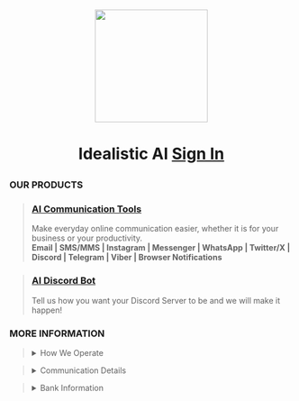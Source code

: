 <br>
<p align="center"><img src='https://vagdedes.com/.images/idealistic/logoCircular.png' width='200' height='200'></p> 

# <p align="center">Idealistic AI [Sign In](https://www.idealistic.ai/account)</p>

### OUR PRODUCTS
> ### [AI Communication Tools](https://www.idealistic.ai/github/reader/?path=products/ai_communication_tools)
> Make everyday online communication easier, whether it is for your business or your productivity.<br>
> **Email | SMS/MMS | Instagram | Messenger | WhatsApp | Twitter/X | Discord | Telegram | Viber | Browser Notifications**

> ### [AI Discord Bot](https://www.idealistic.ai/github/reader/?path=products/ai_discord_bot)
> Tell us how you want your Discord Server to be and we will make it happen!
 
### MORE INFORMATION
> <details>
> <summary>How We Operate</summary>
>    
> [Discord](https://www.idealistic.ai/discord) is used for communication and for managing your [Idealistic AI account](https://www.idealistic.ai/account). **(No Discord Account Required)**
> 
> [Patreon](https://www.idealistic.ai/patreon) is used for purchases. **(Patreon Account Required)**
> </details>

> <details>
> <summary>Communication Details</summary>
> 
> Email: contact@idealistic.ai
>  
> Discord: [https://www.idealistic.ai/discord](https://www.idealistic.ai/discord)
>
> Communication Form: [https://www.idealistic.ai/account/profile/contact](https://www.idealistic.ai/account/profile/contact)
> </details> 

> <details>
> <summary>Bank Information</summary>
> 
> IBAN: GR42 0172 1530 0051 5310 4184 935
>  
> BIC/SWIFT: [PIRBGRAA](https://www.piraeusbank.gr)
> 
> Located: Athens, Europe
> </details>
